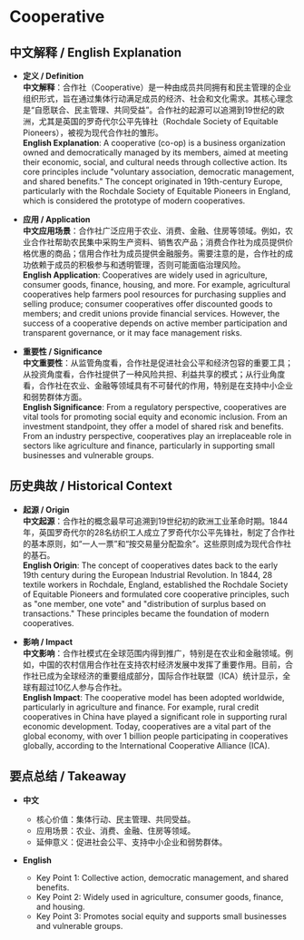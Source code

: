 # Cooperative

## 中文解释 / English Explanation

* **定义 / Definition**  
  **中文解释**：合作社（Cooperative）是一种由成员共同拥有和民主管理的企业组织形式，旨在通过集体行动满足成员的经济、社会和文化需求。其核心理念是“自愿联合、民主管理、共同受益”。合作社的起源可以追溯到19世纪的欧洲，尤其是英国的罗奇代尔公平先锋社（Rochdale Society of Equitable Pioneers），被视为现代合作社的雏形。  
  **English Explanation**: A cooperative (co-op) is a business organization owned and democratically managed by its members, aimed at meeting their economic, social, and cultural needs through collective action. Its core principles include "voluntary association, democratic management, and shared benefits." The concept originated in 19th-century Europe, particularly with the Rochdale Society of Equitable Pioneers in England, which is considered the prototype of modern cooperatives.

* **应用 / Application**  
  **中文应用场景**：合作社广泛应用于农业、消费、金融、住房等领域。例如，农业合作社帮助农民集中采购生产资料、销售农产品；消费合作社为成员提供价格优惠的商品；信用合作社为成员提供金融服务。需要注意的是，合作社的成功依赖于成员的积极参与和透明管理，否则可能面临治理风险。  
  **English Application**: Cooperatives are widely used in agriculture, consumer goods, finance, housing, and more. For example, agricultural cooperatives help farmers pool resources for purchasing supplies and selling produce; consumer cooperatives offer discounted goods to members; and credit unions provide financial services. However, the success of a cooperative depends on active member participation and transparent governance, or it may face management risks.

* **重要性 / Significance**  
  **中文重要性**：从监管角度看，合作社是促进社会公平和经济包容的重要工具；从投资角度看，合作社提供了一种风险共担、利益共享的模式；从行业角度看，合作社在农业、金融等领域具有不可替代的作用，特别是在支持中小企业和弱势群体方面。  
  **English Significance**: From a regulatory perspective, cooperatives are vital tools for promoting social equity and economic inclusion. From an investment standpoint, they offer a model of shared risk and benefits. From an industry perspective, cooperatives play an irreplaceable role in sectors like agriculture and finance, particularly in supporting small businesses and vulnerable groups.

## 历史典故 / Historical Context

* **起源 / Origin**  
  **中文起源**：合作社的概念最早可追溯到19世纪初的欧洲工业革命时期。1844年，英国罗奇代尔的28名纺织工人成立了罗奇代尔公平先锋社，制定了合作社的基本原则，如“一人一票”和“按交易量分配盈余”。这些原则成为现代合作社的基石。  
  **English Origin**: The concept of cooperatives dates back to the early 19th century during the European Industrial Revolution. In 1844, 28 textile workers in Rochdale, England, established the Rochdale Society of Equitable Pioneers and formulated core cooperative principles, such as "one member, one vote" and "distribution of surplus based on transactions." These principles became the foundation of modern cooperatives.

* **影响 / Impact**  
  **中文影响**：合作社模式在全球范围内得到推广，特别是在农业和金融领域。例如，中国的农村信用合作社在支持农村经济发展中发挥了重要作用。目前，合作社已成为全球经济的重要组成部分，国际合作社联盟（ICA）统计显示，全球有超过10亿人参与合作社。  
  **English Impact**: The cooperative model has been adopted worldwide, particularly in agriculture and finance. For example, rural credit cooperatives in China have played a significant role in supporting rural economic development. Today, cooperatives are a vital part of the global economy, with over 1 billion people participating in cooperatives globally, according to the International Cooperative Alliance (ICA).

## 要点总结 / Takeaway

* **中文**  
  - 核心价值：集体行动、民主管理、共同受益。  
  - 应用场景：农业、消费、金融、住房等领域。  
  - 延伸意义：促进社会公平、支持中小企业和弱势群体。  

* **English**  
  - Key Point 1: Collective action, democratic management, and shared benefits.  
  - Key Point 2: Widely used in agriculture, consumer goods, finance, and housing.  
  - Key Point 3: Promotes social equity and supports small businesses and vulnerable groups.